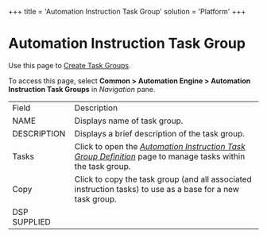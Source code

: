 +++
title = 'Automation Instruction Task Group'
solution = 'Platform'
+++

# Automation Instruction Task Group

<div class="use">

Use this page to [Create Task
Groups](../Use_Cases/Create_Task_Groups.htm).

</div>

To access this page, select <span style="font-weight: bold;">Common \>
Automation Engine \> Automation Instruction Task Groups</span> in
<span style="font-style: italic;">Navigation</span>
pane.

|              |                                                                                                                                                                                                         |
| ------------ | ------------------------------------------------------------------------------------------------------------------------------------------------------------------------------------------------------- |
| Field        | Description                                                                                                                                                                                             |
| NAME         | Displays name of task group.                                                                                                                                                                            |
| DESCRIPTION  | Displays a brief description of the task group.                                                                                                                                                         |
| Tasks        | Click to open the <span style="font-style: italic;">[Automation Instruction Task Group Definition](Automation_Instruction_Task_Group_Definition.htm)</span> page to manage tasks within the task group. |
| Copy         | Click to copy the task group (and all associated instruction tasks) to use as a base for a new task group.                                                                                              |
| DSP SUPPLIED |                                                                                                                                                                                                         |
